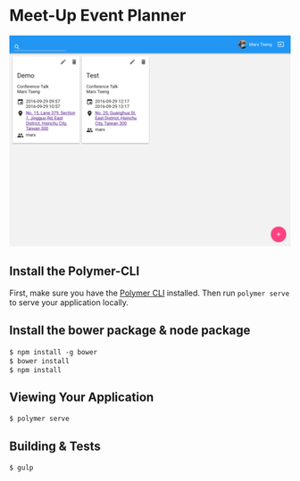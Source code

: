 # Meet-Up Event Planner

![ScreenShot](https://raw.githubusercontent.com/marxtseng/meet-up-event-planner/master/Meet%20Up%20Event%20Planner.png)

## Install the Polymer-CLI

First, make sure you have the [Polymer CLI](https://www.npmjs.com/package/polymer-cli) installed. Then run `polymer serve` to serve your application locally.

## Install the bower package & node package

```
$ npm install -g bower
$ bower install
$ npm install
```

## Viewing Your Application

```
$ polymer serve
```

## Building & Tests

```
$ gulp
```
